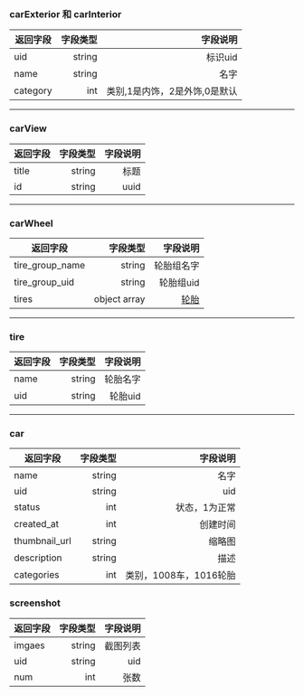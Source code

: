 ### carExterior 和 carInterior
返回字段        | 字段类型 |字段说明 | 
--------------|-----:| ----:|
uid   | string |标识uid |
name   | string |名字 |
category   | int |类别,1是内饰，2是外饰,0是默认 |

---------------
### carView
返回字段        | 字段类型 |字段说明 | 
--------------|-----:| ----:|
title   | string |标题 |
id   | string |uuid |

------------
### carWheel
返回字段        | 字段类型 |字段说明 | 
--------------|-----:| ----:|
tire_group_name   | string |轮胎组名字 |
tire_group_uid   | string |轮胎组uid |
tires   | object array |[轮胎](http://git.gizmotech.cn/Gizmo/gizmohub/wikis/structs#tire) |

-----------

### tire
返回字段        | 字段类型 |字段说明 | 
--------------|-----:| ----:|
name   | string |轮胎名字 |
uid   | string |轮胎uid |

---------------

### car
返回字段        | 字段类型 |字段说明 | 
--------------|-----:| ----:|
name   | string | 名字|
uid   | string |uid |
status   | int |状态，1为正常 |
created_at| int |创建时间 |
thumbnail_url|string|缩略图|
description|string|描述|
categories|int|类别，1008车，1016轮胎

### screenshot
返回字段        | 字段类型 |字段说明 | 
--------------|-----:| ----:|
imgaes   | string |截图列表|
uid   | string |uid |
num   | int |张数 |

